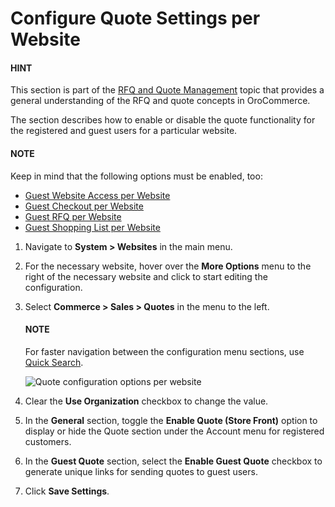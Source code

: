 <a id="sys-websites-quotes"></a>

# Configure Quote Settings per Website

#### HINT
This section is part of the [RFQ and Quote Management](../../../../../../concept-guides/customers-sales/rfq-quotes/index.md#concept-guide-rfq-quotes) topic that provides a general understanding of the RFQ and quote concepts in OroCommerce.

The section describes how to enable or disable the quote functionality for the registered and guest users for a particular  website.

#### NOTE
Keep in mind that the following options must be enabled, too:

* [Guest Website Access per Website](../guests/website-guest-access.md#sys-conf-commerce-guest-access-website)
* [Guest Checkout per Website](website-guest-checkout.md#user-guide-system-configuration-commerce-sales-checkout-website)
* [Guest RFQ per Website](website-guest-rfq.md#user-guide-system-configuration-commerce-sales-rfq-website)
* [Guest Shopping List per Website](website-guest-shopping-list.md#user-guide-system-configuration-commerce-sales-shopping-list-per-website)

1. Navigate to **System > Websites** in the main menu.
2. For the necessary website, hover over the <i class="fa fa-ellipsis-h fa-lg" aria-hidden="true"></i> **More Options** menu to the right of the necessary website and click <i class="fas fa-cog" aria-hidden="true"></i> to start editing the configuration.
3. Select **Commerce > Sales > Quotes** in the menu to the left.

   #### NOTE
   For faster navigation between the configuration menu sections, use [Quick Search](../../../../configuration/quick-search.md#user-guide-system-configuration-quick-search).

   ![Quote configuration options per website](user/img/system/websites/web_configuration/website_quote_config.png)
4. Clear the **Use Organization** checkbox to change the value.
5. In the **General** section, toggle the **Enable Quote (Store Front)** option to display or hide the Quote section under the Account menu for registered customers.
6. In the **Guest Quote** section, select the **Enable Guest Quote** checkbox to generate unique links for sending quotes to guest users.
7. Click **Save Settings**.

<!-- fa-bars = fa-navicon -->
<!-- Ic Tiles is used as Set As Default in saved views, and as tiles in display layout options -->
<!-- IcPencil refers to Rename in Commerce and Inline Editing in CRM -->
<!-- Check mark in the square. -->
<!-- SortDesc is also used as drop-down arrow -->
